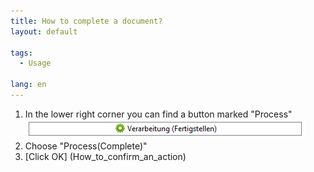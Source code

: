 ```yaml
---
title: How to complete a document?
layout: default

tags:
  - Usage

lang: en
---
```


1. In the lower right corner you can find a button marked "Process" ![img](../../images/de_verarbeitung_beleg.png)
1. Choose "Process(Complete)" 
1. [Click OK] (How_to_confirm_an_action)
